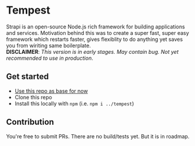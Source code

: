 # Tempest

Strapi is an open-source Node.js rich framework for building applications and services. Motivation behind this was to create a super fast, super easy framework which restarts faster, gives flexiblity to do anything yet saves you from wiriting same boilerplate.  
**DISCLAIMER**:  _This version is in early stages. May contain bug. Not yet recommended to use in production_.
## Get started
- [Use this repo as base for now](https://github.com/shahidcodes/tempest-example)
- Clone this repo
- Install this locally with `npm` (i.e. `npm i ../tempest`)

## Contribution
You're free to submit PRs. There are no build/tests yet. But it is in roadmap.
